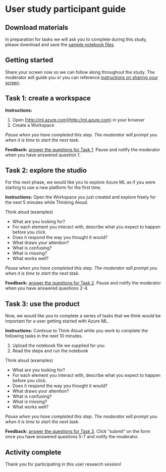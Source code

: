 # User study participant guide 


## Download materials  
In preparation for tasks we will ask you to complete during this study, please download and save the [sample notebook files](https://github.com/Azure/AzureMLUsabilityStudy/tree/master/baseline/Sample%20notebook-download).  


## Getting started  
Share your screen now so we can follow along throughout the study.
The moderator will guide you or you can reference [instructions on sharing your screen](https://support.microsoft.com/en-us/office/share-content-in-a-meeting-in-teams-fcc2bf59-aecd-4481-8f99-ce55dd836ce8).  

  
## Task 1: create a workspace  

  
**Instructions:**  
1.	Open [http://ml.azure.com](http://ml.azure.com) in your browser  
2.	Create a Workspace  

  
*Pause when you have completed this step. The moderator will prompt you when it is time to start the next task.*  

**Feedback:** [answer the questions for Task 1](https://forms.office.com/r/Rq03rZZDmS). Pause and notify the moderator when you have answered question 1.  

## Task 2: explore the studio  
For this next phase, we would like you to explore Azure ML as if you were starting to use a new platform for the first time.  
  
**Instructions:** Open the Workspace you just created and explore freely for the next 5 minutes while Thinking Aloud.  

Think aloud (examples)
* What are you looking for?
* For each element you interact with, describe what you expect to happen before you click. 
* Does it respond the way you thought it would?
* What draws your attention?
*	What is confusing?
*	What is missing?
*	What works well?  

*Pause when you have completed this step. The moderator will prompt you when it is time to start the next task.*  

**Feedback:** [answer the questions for Task 2](https://forms.office.com/r/Rq03rZZDmS). Pause and notify the moderator when you have answered questions 2-4.

## Task 3: use the product  
Now, we would like you to complete a series of tasks that we think would be important for a user getting started with Azure ML.  
  
**Instructions:** Continue to Think Aloud while you work to complete the following tasks in the next 10 minutes.  

1.	Upload the notebook file we supplied for you
2.	Read the steps and run the notebook


Think aloud (examples)
* What are you looking for?
* For each element you interact with, describe what you expect to happen before you click. 
* Does it respond the way you thought it would?
* What draws your attention?
*	What is confusing?
*	What is missing?
*	What works well?  
  
*Pause when you have completed this step. The moderator will prompt you when it is time to start the next task.*  

**Feedback:** [answer the questions for Task 3](https://forms.office.com/r/Rq03rZZDmS). Click “submit” on the form once you have answered questions 5-7 and notify the moderator.


## Activity complete
Thank you for participating in this user research session!

